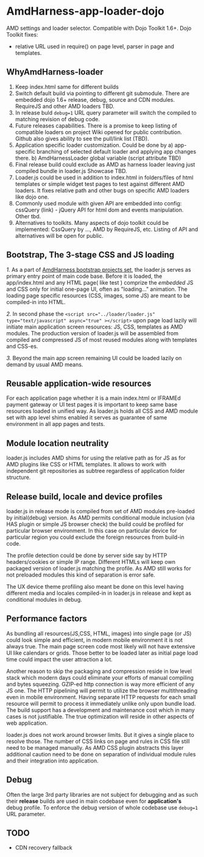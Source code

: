 AmdHarness-app-loader-dojo
==========================

AMD settings and loader selector. Compatible with Dojo Toolkit 1.6+.
Dojo Toolkit fixes:
- relative URL used in require() on page level, parser in page and templates.

WhyAmdHarness-loader
--------------------
1. Keep index.html same for different builds
2. Switch default build via pointing to different git submodule. There are embedded dojo 1.6+ release, debug, source and CDN modules. RequireJS and other  AMD loaders TBD.
3. In release buld ```debug=1``` URL query parameter will switch the compiled to matching revision of debug code.
4. Future releases capabilities. There is a promise to keep listing of compatible loaders on project Wiki opened for public contribution. Github also gives ability to see the pull/link list (TBD).
5. Application specific loader customization.  Could be done by a) app-specific branching of selected default loader and applying app changes there. b) AmdHarnessLoader global  variable (script attribute TBD)
6. Final release build could exclude as AMD as harness loader leaving just compiled bundle in loader.js Showcase TBD.
7. Loader.js could be used in addition to index.html in folders/files of html templates or simple widget test pages to test against different AMD loaders. It fixes relative path and other bugs on specific AMD loaders like dojo one.
8. Commonly used module with given API are embedded into config: cssQuery (link) - jQuery API for html dom and events manipulation. Other tbd.
9. Alternatives to toolkits. Many aspects of dojo toolkit could be implemented: CssQuery by ..., AMD by RequireJS, etc. Listing of API and alternatives will be open for public.

Bootstrap, The 3-stage CSS and JS loading 
-----------------------------------------
*1.* As a part of [AmdHarness bootstrap projects set](https://github.com/amdharness), the loader.js serves as primary entry point of main code base. Before it is loaded, the app/index.html and any HTML page( like test ) comprize the *embedded* JS and CSS only for initial one-page UI, often as "loading..." animation. The loading page specific resources (CSS, images, some JS) are meant to be compiled-in into HTML.

*2.* In second phase the ```<script src="../loader/loader.js" type="text/javascript" async="true" ></script>``` upon page load lazily will initiate main application screen resources: JS, CSS, templates as AMD modules. The production version of loader.js will be assembled from compiled and compressed JS of most reused modules along with templates and CSS-es.

*3.* Beyond the main app screen remaining UI could be loaded lazily on demand by usual AMD means.

Reusable application-wide resources 
-----------------------------------
For each application page whether it is a main index.html or IFRAMEd payment gateway or UI test pages it is important to keep same base resources loaded in unified way. As loader.js holds all CSS and AMD module set with app level shims enabled it serves as guarantee of same environment in all app pages and tests.  

Module location neutrality 
--------------------------
loader.js includes AMD shims for using the relative path as for JS as for AMD plugins like CSS or HTML templates. It allows to work with independent git repositories as subtree regardless of application folder structure.

Release build, locale and device profiles 
-----------------------------------------
loader.js in release mode is compiled from set of AMD modules pre-loaded by initial(debug) version.
As AMD permits conditional module inclusion (via HAS plugin or simple JS browser check) the build could be profiled for particular browser environment. In this case on particular device for particular region you could exclude the foreign resources from build-in code.

The profile detection could be done by server side say by HTTP headers/cookies or simple IP range. Different HTMLs will keep own packaged version of loader.js matching the profile. As AMD still works for not preloaded modules this kind of separation is error safe.

The UX device theme profiling also meant be done on this level having different media and locales compiled-in in loader.js in release and kept as conditional modules in debug.

Performance factors 
-------------------
As bundling all resources(JS,CSS, HTML, images) into single page (or JS) could look simple and efficient, in modern mobile environment it is not always true. The main page screen code most likely will not have extensive UI like calendars or grids. Those better to be loaded later as initial page load time could impact the user attraction a lot.

Another reason to skip the packaging and compression reside in low level stack which modern days could eliminate your efforts of manual compiling and bytes squeezing. GZIP-ed http connection is way more efficient of any JS one. The HTTP pipelining will permit to utilize the browser multithreading even in mobile environment. Having separate HTTP requests for each small resource will permit to process it immediately unlike only upon bundle load. The build support has a development and maintenance cost which in many cases is not justifiable. The true optimization will reside in other aspects of web application.

loader.js does not work around browser limits. But it gives a single place to resolve those.
The number of CSS links on page and rules in CSS file still need to be managed manually. As AMD CSS plugin abstracts this layer additional caution need to be done on separation of individual module rules and their integration into application.

Debug 
-----
Often the large 3rd party libraries are not subject for debugging and as such their **release** builds are used in main codebase even for **application's** debug profile. To enforce the debug version of whole codebase use ```debug=1``` URL parameter.

TODO
----
- CDN recovery fallback
